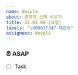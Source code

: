 ```yaml
---
name: devpla
about: 연희의 스택 비우기
title: 22.03.00 (요일)
labels: "\U0001F347 채연희"
assignees: devpla
---
```


### ⏰ ASAP

- [ ] Task

